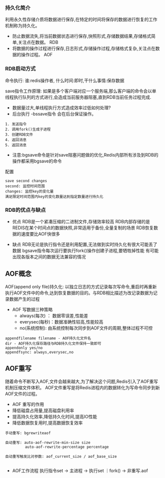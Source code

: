 ### 持久化简介
利用永久性存储介质将数据进行保存,在特定的时间将保存的数据进行恢复的工作机制称为持久化。

- 防止数据流失,将当前数据状态进行保存,快照形式,存储数据结果,存储格式简单,关注点在数据。 RDB
- 将数据的操作过程进行保存,日志形式,存储操作过程,存储格式复杂,关注点在数据的操作过程。 AOF


### RDB启动方式
命令执行: 谁:redis操作者, 什么时间:即时,干什么事情:保存数据

save指令工作原理:
如果是多个客户端对应一个服务端,那么客户端的命令会以单线程执行队列的方式进行,会造成当前服务器阻塞,直到RDB当前任务过程完成.


- 数据量过大,单线程执行方式造成效率过低如何处理?
- 后台执行 -bssave指令 会在后台保证操作。
```
1. 发送指令
2. 调用fork()生成子进程
3. 创建RDB文件
4. 返回消息
5. 返回消息
```

- 注意:bgsave命令是针对save阻塞问题做的优化,Redis内部所有涉及到RDB的操作都采用bgsave的命令

配置

```
save second changes
second: 监控时间范围
changes: 监控key的变化量
满足限定时间范围内key的变化数量达到指定数量进行持久化
```


### RDB的优点与缺点

- 优点
RDB是一个紧凑压缩的二进制文件,存储效率较高
RDB内部存储的是REDIS在某个时间点的数据快照,非常适用于备份,全量复制的场景
RDB恢复数据的速度要比AOF快很多

- 缺点
RDB无论是执行指令还是利用配置,无法做到实时持久化有很大可能丢了数据
bgsave指令每次运行要执行fork()操作创建子进程,要牺牲掉性能
有可能出现各版本之间的数据无法兼容的情况


## AOF概念
AOF(append only file)持久化: 以独立日志的方式记录每次写命令,重启时再重新执行AOF文件中的命令,达到恢复数据的目的。与RDB相比描述为改记录数据为记录数据产生的过程



 - AOF 写数据三种策略
    - always(每次) ： 数据零误差,性能差
    - everysec(每秒)：数据准确性较高,性能较高
    - no(系统控制): 由系统控制每次同步到AOF文件的周期,整体过程不可控
    
```
appendfilename filename - AOF持久化文件名
dir - AOF持久化保存路径与RDB持久化文件保持一致即可
appendonly yes/no 
appendfsync: always,everysec,no

```

## AOF重写

随着命令不断写入AOF,文件会越来越大,为了解决这个问题,Redis引入了AOF重写机制压缩文件体积。 AOF文件重写是将Redis进程内的数据转化为写命令同步到新AOF文件的过程。

- AOF 重写的作用
 - 降低磁盘占用量,提高磁盘利用率
 - 提高持久化效率,降低持久化时间,提高IO性能
 - 降低数据恢复用时,提高数据恢复效率
 
```
手动重写: bgrewriteaof

自动重写: auto-aof-rewrite-min-size size
         auto-aof-rewrite-percentage percentage

自动重写触发比对参数: aof_current_size / aof_base_size
       
```

- AOF工作流程
   执行指令set -> 主进程 -> 执行set 
              ｜fork() -> 非重写.aof
   
